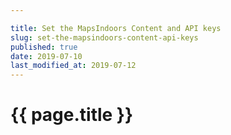 ```yaml
---

title: Set the MapsIndoors Content and API keys
slug: set-the-mapsindoors-content-api-keys
published: true
date: 2019-07-10
last_modified_at: 2019-07-12
---
```


# {{ page.title }}
